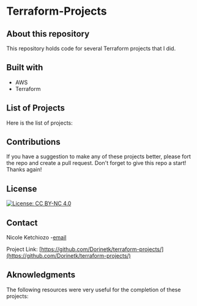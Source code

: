 # Terraform-Projects

## About this repository
This repository holds code for several Terraform projects that I did.

## Built with
  * AWS
  * Terraform

## List of Projects
Here is the list of projects:

## Contributions
If you have a suggestion to make any of these projects better, please fort the repo and create a pull request. 
Don't forget to give this repo a start! Thanks again!

## License
[![License: CC BY-NC 4.0](https://licensebuttons.net/l/by-nc/4.0/80x15.png)](https://creativecommons.org/licenses/by-nc/4.0/)

## Contact
Nicole Ketchiozo -[email](nketchiozo@gmail.com)

Project Link: [https://github.com/Dorinetk/terraform-projects/](https://github.com/Dorinetk/terraform-projects/)

## Aknowledgments
The following resources were very useful for the completion of these projects:
